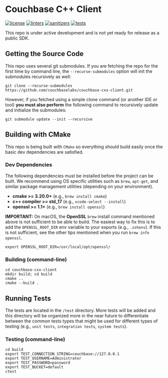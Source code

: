 # Couchbase C++ Client

[![license](https://img.shields.io/github/license/couchbaselabs/couchbase-cxx-client?color=brightgreen)](https://opensource.org/licenses/Apache-2.0)
[![linters](https://img.shields.io/github/actions/workflow/status/couchbaselabs/couchbase-cxx-client/linters.yml?branch=main&label=linters)](https://github.com/couchbaselabs/couchbase-cxx-client/actions?query=workflow%3Alinters)
[![sanitizers](https://img.shields.io/github/actions/workflow/status/couchbaselabs/couchbase-cxx-client/sanitizers.yml?branch=main&label=sanitizers)](https://github.com/couchbaselabs/couchbase-cxx-client/actions?query=workflow%3Asanitizers)
[![tests](https://img.shields.io/github/actions/workflow/status/couchbaselabs/couchbase-cxx-client/tests.yml?branch=main&label=tests)](https://github.com/couchbaselabs/couchbase-cxx-client/actions?query=workflow%3Atests)

This repo is under active development and is not yet ready for release as a public SDK.


## Getting the Source Code

This repo uses several git submodules. If you are fetching the repo for the first time by command line, the
`--recurse-submodules` option will init the submodules recursively as well:
```shell
git clone --recurse-submodules https://github.com/couchbaselabs/couchbase-cxx-client.git
```

However, if you fetched using a simple clone command (or another IDE or tool) **you must also perform** the following
command to recursively update and initialize the submodules:
```shell
git submodule update --init --recursive
```


## Building with CMake

This repo is being built with `CMake` so everything should build easily once the basic dev dependencies are satisfied.

### Dev Dependencies

The following dependencies must be installed before the project can be built. We recommend using OS specific utilities
such as `brew`, `apt-get`, and similar package management utilities (depending on your environment).
- **cmake >= 3.20.0+** (e.g., `brew install cmake`)
- **c++ compiler >= std_17** (e.g., `xcode-select --install`)
- **openssl >= 1.1+** (e.g., `brew install openssl`)

**IMPORTANT:** On macOS, the **OpenSSL** `brew` install command mentioned above is not sufficient to be able to build.
The easiest way to fix this is to add the `OPENSSL_ROOT_DIR` env variable to your exports (e.g., `.zshenv`). If this is
not sufficient, see the other tips mentioned when you run `brew info openssl`.
```shell
export OPENSSL_ROOT_DIR=/usr/local/opt/openssl/ 
```

### Building (command-line)
```shell
cd couchbase-cxx-client
mkdir build; cd build
cmake ..
cmake --build .
```


## Running Tests

The tests are located in the `/test` directory. More tests will be added and this directory will be organized more in
the near future to differentiate between the common tests types that might be used for different types of testing
(e.g., `unit tests`, `integration tests`, `system tests`).

### Testing (command-line)
```shell
cd build
export TEST_CONNECTION_STRING=couchbase://127.0.0.1
export TEST_USERNAME=Administrator
export TEST_PASSWORD=password
export TEST_BUCKET=default
ctest
```
